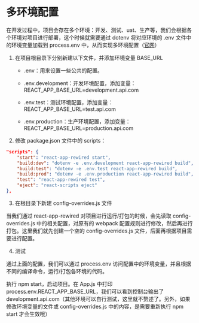 <!--
 * @Author: Li Zhiliang
 * @Date: 2020-10-28 11:16:10
 * @LastEditors: Li Zhiliang
 * @LastEditTime: 2020-10-28 11:28:07
 * @FilePath: /React-learning/knowledge/environmentConfig.md
-->

# 多环境配置

在开发过程中，项目会存在多个环境：开发、测试、uat、生产等，我们会根据各个环境对项目进行部署，这个时候就需要通过 dotenv 将对应环境的 .env 文件中的环境变量加载到 process.env 中，从而实现多环境配置（[官网](https://www.html.cn/create-react-app/docs/adding-custom-environment-variables/)）

1. 在项目根目录下分别新建以下文件，并添加环境变量 BASE_URL

    - .env：用来设置一些公共的配置。

    - .env.development：开发环境配置，添加变量：REACT_APP_BASE_URL=development.api.com

    - .env.test：测试环境配置，添加变量：REACT_APP_BASE_URL=test.api.com

    - .env.production：生产环境配置，添加变量：REACT_APP_BASE_URL=production.api.com

2. 修改 package.json 文件中的 scripts：

```json
"scripts": {
    "start": "react-app-rewired start",
    "build:dev": "dotenv -e .env.development react-app-rewired build",
    "build:test": "dotenv -e .env.test react-app-rewired build",
    "build:prod": "dotenv -e .env.production react-app-rewired build",
    "test": "react-app-rewired test",
    "eject": "react-scripts eject"
},
```

3. 在根目录下新建 config-overrides.js 文件

当我们通过 react-app-rewired 对项目进行运行/打包的时候，会先读取 config-overrides.js 中的相关配置，对原有的 webpack 配置规则进行修改，然后再进行打包。这里我们就先创建一个空的 config-overrides.js 文件，后面再根据项目需要进行配置。

4. 测试

通过上面的配置，我们可以通过 process.env 访问配置中的环境变量，并且根据不同的编译命令，运行/打包各环境的代码。

执行 npm start，启动项目。在 App.js 中打印 process.env.REACT_APP_BASE_URL，我们可以看到控制台输出了 development.api.com（其他环境可以自行测试，这里就不赘述了。另外，如果修改环境变量的文件或 config-overrides.js 中的内容，是需要重新执行 npm start 才会生效哦）

